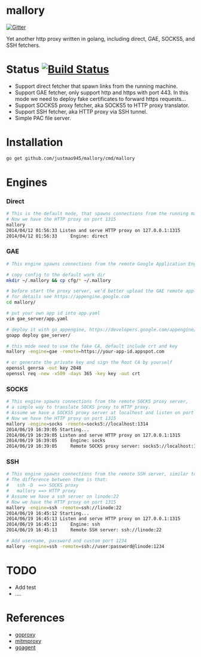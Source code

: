 mallory
=============

[![Gitter](https://badges.gitter.im/Join%20Chat.svg)](https://gitter.im/justmao945/mallory?utm_source=badge&utm_medium=badge&utm_campaign=pr-badge&utm_content=badge)

Yet another http proxy written in golang, including direct, GAE, SOCKS5, and SSH fetchers.


Status  [![Build Status](https://travis-ci.org/justmao945/mallory.svg?branch=master)](https://travis-ci.org/justmao945/mallory)
=============
* Support direct fetcher that spawn links from the running machine.
* Support GAE fetcher, only support http and https with port 443. In this mode we need to deploy fake certificates to forward https requests...
* Support SOCKS5 proxy fetcher, aka SOCKS5 to HTTP proxy translator.
* Support SSH fetcher, aka HTTP proxy via SSH tunnel.
* Simple PAC file server.

Installation
=============
```sh
go get github.com/justmao945/mallory/cmd/mallory
```

Engines
=============
### Direct
```sh
# This is the default mode, that spawns connections from the running machine.
# Now we have the HTTP proxy on port 1315
mallory
2014/04/12 01:56:33 Listen and serve HTTP proxy on 127.0.0.1:1315
2014/04/12 01:56:33 	Engine: direct
```

### GAE
```sh
# This engine spawns connections from the remote Google Application Engine.

# copy config to the default work dir
mkdir ~/.mallory && cp cfg/* ~/.mallory

# before start the proxy server, we'd better upload the GAE remote application
# for details see https://appengine.google.com
cd mallory/

# put your own app id into app.yaml
vim gae_server/app.yaml

# deploy it with go_appengine, https://developers.google.com/appengine/downloads
goapp deploy gae_server/

# this mode need to use the fake CA, default include crt and key
mallory -engine=gae -remote=https://your-app-id.appspot.com

# or generate the private key and sign the Root CA by yourself
openssl genrsa -out key 2048
openssl req -new -x509 -days 365 -key key -out crt
```

### SOCKS
```sh
# This engine spawns connections from the remote SOCKS proxy server,
# a simple way to translate SOCKS proxy to HTTP proxy.
# Assume we have a SOCKS5 proxy server at localhost and listen on port 1314
# Now we have the HTTP proxy on port 1315
mallory -engine=socks -remote=socks5://localhost:1314
2014/06/19 16:39:05 Starting...
2014/06/19 16:39:05 Listen and serve HTTP proxy on 127.0.0.1:1315
2014/06/19 16:39:05 	Engine: socks
2014/06/19 16:39:05 	Remote SOCKS proxy server: socks5://localhost:1314
```

### SSH
```sh
# This engine spawns connections from the remote SSH server, similar to the ssh -D command.
# The difference between them is that:
#   ssh -D  ==> SOCKS proxy
#   mallory ==> HTTP proxy
# Assume we have a ssh server on linode:22
# Now we have the HTTP proxy on port 1315
mallory -engine=ssh -remote=ssh://linode:22
2014/06/19 16:45:12 Starting...
2014/06/19 16:45:13 Listen and serve HTTP proxy on 127.0.0.1:1315
2014/06/19 16:45:13 	Engine: ssh
2014/06/19 16:45:13 	Remote SSH server: ssh://linode:22

# Add username, password and custom port 1234
mallory -engine=ssh -remote=ssh://user:password@linode:1234
```


TODO
=============
* Add test
* ....


References
=============
* [goproxy][1]
* [mitmproxy][2]
* [goagent][3]
 

[1]: https://github.com/elazarl/goproxy
[2]: http://mitmproxy.org/
[3]: https://github.com/goagent

